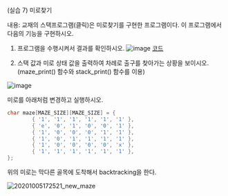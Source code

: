 (실습 7) 미로찾기

내용: 교재의 스택프로그램(클릭)은 미로찾기를 구현한 프로그램이다.
       이 프로그램에서 다음의 기능을 구현하시오.
1) 프로그램을 수행시켜서 결과를 확인하시오.
![image](https://github.com/qlkdkd/DataStructure/assets/71871927/329970f6-349f-4794-9996-dcf3d8248d86)
[코드]()

 2) 스택 값과 미로 상태 값을 출력하여 차례로 출구를 찾아가는 상황을 보이시오.
(maze_print() 함수와 stack_print() 함수를 이용)

![image](https://github.com/qlkdkd/DataStructure/assets/71871927/e7e70f90-0112-44eb-9905-fd140ad18537)


미로를 아래처럼 변경하고 실행하시오.
```c
char maze[MAZE_SIZE][MAZE_SIZE] = {
        { '1', '1', '1', '1', '1', '1' },
        { 'e', '0', '1', '0', '0', '1' },
        { '1', '0', '0', '0', '1', '1' },
        { '1', '0', '1', '1', '1', '1' },
        { '1', '0', '0', '0', '0', 'x' },
        { '1', '1', '1', '1', '1', '1' },
};
```
위의 미로는 막다른 골목에 도착해서 backtracking을 한다.

![20201005172521_new_maze](https://github.com/qlkdkd/DataStructure/assets/71871927/bf68a7b6-ada8-48c3-ae2e-ee4b35400ba5)
